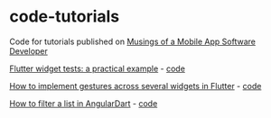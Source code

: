 # code-tutorials
Code for tutorials published on [Musings of a Mobile App Software Developer](https://cogitas.net)

[Flutter widget tests: a practical example](http://cogitas.net/flutter-widget-tests-practical-example/) - [code](https://github.com/freewheelnat/code-tutorials/tree/master/widgettests)

[How to implement gestures across several widgets in Flutter](http://cogitas.net/implement-gestures-across-several-widgets-flutter/) - [code](https://github.com/freewheelnat/code-tutorials/tree/master/complexgestures)

[How to filter a list in AngularDart](http://cogitas.net/filter-list-angulardart/) - [code](https://github.com/freewheelnat/code-tutorials/tree/master/AngularDartFilterList)
